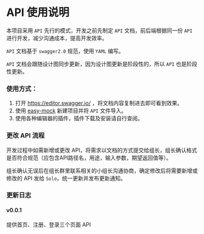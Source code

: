 # API 使用说明

本项目采用 `API` 先行的模式，开发之前先制定 `API` 文档，前后端根据同一份 `API` 进行开发，减少沟通成本，提高开发效率。

 `API` 文档基于 `swagger2.0` 规范，使用 `YAML` 编写。

 `API` 文档会跟随设计图同步更新，因为设计图更新是阶段性的，所以 `API` 也是阶段性更新。

### 使用方式：

1. 打开 https://editor.swagger.io/ ，将文档内容复制进去即可看到效果。
2. 使用 [easy-mock](https://www.easy-mock.com/) 新建项目并将 `API` 文件导入。 
3. 使用各种编辑器的插件，插件下载及安装请自行查阅。

### 更改 API 流程

开发过程中如需新增或更改 API，将需求以文档的方式提交给组长，组长确认格式是否符合规范（应包含API路径名，用途，输入参数，期望返回值等）。

组长确认无误后在组长群里联系相关的小组长沟通协商，确定修改后将需要新增或修改的 API 发给 `Solo`，统一更新并发布更新通知。

### 更新日志

#### v0.0.1 

提供首页、注册、登录三个页面 API